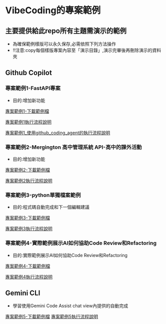 # VibeCoding的專案範例

## 主要提供給此repo所有主題需演示的範例

- 為確保範例樣版可以永久保存,必需依照下列方法操作
- ‼️注意:copy每個樣版專案內容至「演示目錄」,演示完畢後再刪除演示的資料夾

## Github Copilot
### 專案範例1-FastAPI專案


- 目的:增加新功能

[專案範例1-下載範例檔](./專案範例1)

[專案範例1執行流程說明](./專案範例1操作流程.md)

[專案範例1_使用github_coding_agent的執行流程說明](./專案範到1操作流程_使用github_coding_agent.md)

	
### 專案範例2-Mergington 高中管理系統 API-高中的課外活動

- 目的:增加新功能

[專案範例2-下載範例檔](./專案範例2)

[專案範例2執行流程說明](./專案範例2操作流程.md)

### 專案範例3-python單獨檔案範例

- 目的:程式碼自動完成和下一個編輯建議

[專案範例3-下載範例檔](./專案範例3)

[專案範例3執行流程說明](./專案範例3操作流程.md)

### 專案範例4-實際範例展示AI如何協助Code Review和Refactoring

- 目的:實際範例展示AI如何協助Code Review和Refactoring

[專案範例4-下載範例檔](./專案範例4)

[專案範例4執行流程說明](./專案範例4操作流程.md)


## Gemini CLI
- 學習使用Gemini Code Assist chat view內提供的自動完成

[專案範例5-下載範例檔](./專案範例5)
[專案範例5執行流程說明](./專案範例5操作流程.md)



	





